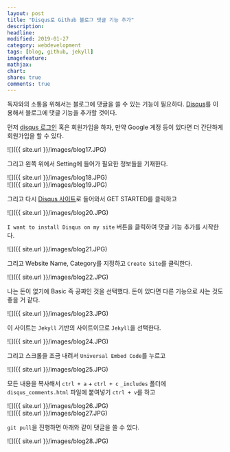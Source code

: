 ```yaml
---
layout: post
title: "Disqus로 Github 블로그 댓글 기능 추가"
description: 
headline: 
modified: 2019-01-27
category: webdevelopment
tags: [blog, github, jekyll]
imagefeature: 
mathjax: 
chart: 
share: true
comments: true
---
```


독자와의 소통을 위해서는 블로그에 댓글을 쓸 수 있는 기능이 필요하다. [Disqus](https://disqus.com/)를 이용해서 블로그에 댓글 기능을 추가할 것이다.

먼저 [disqus 로그인](https://disqus.com/profile/login/) 혹은 회원가입을 하자, 만약 Google 계정 등이 있다면 더 간단하게 회원가입을 할 수 있다.

![]({{ site.url }}/images/blog17.JPG)  

그리고 왼쪽 위에서 Setting에 들어가 필요한 정보들을 기재한다.

![]({{ site.url }}/images/blog18.JPG)  
![]({{ site.url }}/images/blog19.JPG)  

그리고 다시 [Disqus 사이트](https://disqus.com/)로 들어와서 GET STARTED를 클릭하고

![]({{ site.url }}/images/blog20.JPG)  

`I want to install Disqus on my site` 버튼을 클릭하여 댓글 기능 추가를 시작한다.

![]({{ site.url }}/images/blog21.JPG)  

그리고 Website Name, Category를 지정하고 `Create Site`를 클릭한다.

![]({{ site.url }}/images/blog22.JPG)  

나는 돈이 없기에 Basic 즉 공짜인 것을 선택했다. 돈이 있다면 다른 기능으로 사는 것도 좋을 거 같다.

![]({{ site.url }}/images/blog23.JPG)  

이 사이트는 `Jekyll` 기반의 사이트이므로 `Jekyll`을 선택한다.

![]({{ site.url }}/images/blog24.JPG)  

그리고 스크롤을 조금 내려서 `Universal Embed Code`를 누르고 

![]({{ site.url }}/images/blog25.JPG)  

모든 내용을 복사해서 `ctrl + a` + `ctrl + c` `_includes` 폴더에 `disqus_comments.html` 파일에 붙여넣기 `ctrl + v`를 하고 

![]({{ site.url }}/images/blog26.JPG)  
![]({{ site.url }}/images/blog27.JPG)  

`git pull`을 진행하면 아래와 같이 댓글을 쓸 수 있다.

![]({{ site.url }}/images/blog28.JPG)  